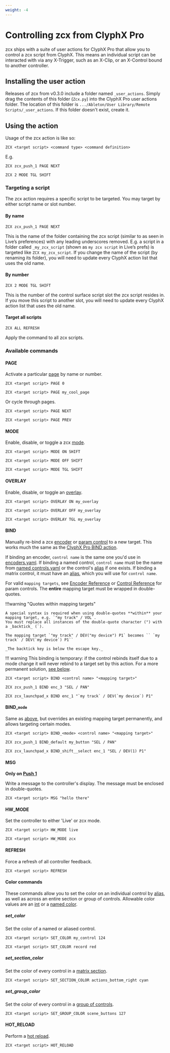 ```yaml
---
weight: -4
---
```


# Controlling zcx from ClyphX Pro

zcx ships with a suite of user actions for ClyphX Pro that allow you to control a zcx script from ClyphX. This means an individual script can be interacted with via any X-Trigger, such as an X-Clip, or an X-Control bound to another controller.

## Installing the user action

Releases of zcx from v0.3.0 include a folder named `_user_actions`. Simply drag the contents of this folder (`Zcx.py`) into the ClyphX Pro user actions folder. The location of this folder is `.../Ableton/User Library/Remote Scripts/_user_actions`. If this folder doesn't exist, create it.

## Using the action

Usage of the zcx action is like so:

`ZCX <target script> <command type> <command definition>`

E.g.

`ZCX zcx_push_1 PAGE NEXT`

`ZCX 2 MODE TGL SHIFT`

### Targeting a script

The zcx action requires a specific script to be targeted. You may target by either script name or slot number.

#### By name

`ZCX zcx_push_1 PAGE NEXT`

This is the name of the folder containing the zcx script (similar to as seen in Live’s preferences) with any leading underscores removed. E.g. a script in a folder called `_my_zcx_script` (shown as `my zcx script` in Live’s prefs) is targeted like `ZCX my_zcx_script`. If you change the name of the script (by renaming its folder), you will need to update every ClyphX action list that uses the old name.

#### By number

`ZCX 2 MODE TGL SHIFT`

This is the number of the control surface script slot the zcx script resides in. If you move this script to another slot, you will need to update every ClyphX action list that uses the old name.

#### Target all scripts

`ZCX ALL REFRESH`

Apply the command to all zcx scripts.

### Available commands

#### PAGE

Activate a particular [page](getting-started/zcx-concepts.md#pages) by name or number.

`ZCX <target script> PAGE 0`

`ZCX <target script> PAGE my_cool_page`

Or cycle through pages.

`ZCX <target script> PAGE NEXT`

`ZCX <target script> PAGE PREV`

#### MODE

Enable, disable, or toggle a zcx [mode](getting-started/zcx-concepts.md#modes).

`ZCX <target script> MODE ON SHIFT`

`ZCX <target script> MODE OFF SHIFT`

`ZCX <target script> MODE TGL SHIFT`

#### OVERLAY

Enable, disable, or toggle an [overlay](overlays-layers.md#overlays).

`ZCX <target script> OVERLAY ON my_overlay`

`ZCX <target script> OVERLAY OFF my_overlay`

`ZCX <target script> OVERLAY TGL my_overlay`

#### BIND

Manually re-bind a zcx [encoder](../reference/encoder.md) or [param control](../reference/control/param.md) to a new target.
This works much the same as the [ClyphX Pro BIND action](https://www.cxpman.com/action-reference/global-actions/#bind-i-x).

If binding an encoder, `control name` is the same one you'd use in [encoders.yaml](../reference/configuration-files/encoders.md).
If binding a named control, `control name` must be the name from [named controls.yaml](../reference/configuration-files/named_controls.md) or the control's [alias](../reference/control/standard.md#alias) if one exists.
If binding a matrix control, it must have an [alias](../reference/control/standard.md#alias), which you will use for `control name`.

For valid `mapping targets`, see [Encoder Reference](../reference/encoder.md#mapping-targets) or [Control Reference](../reference/control/param.md#additional-mapping-targets) for param controls.
The **entire** mapping target must be wrapped in double-quotes.

!!!warning "Quotes within mapping targets"
    
    A special syntax is required when using double-quotes **within** your mapping target, e.g. `"my track" / VOL`.
    You must replace all instances of the double-quote character (") with a _backtick_ (`).

    The mapping target `"my track" / DEV("my device") P1` becomes `` `my track` / DEV(`my device`) P1``

    _The backtick key is below the escape key._


!!! warning
    This binding is temporary: if the control rebinds itself due to a mode change it will never rebind to a target set by this action.
    For a more permanent solution, [see below](#bind_mode).

`ZCX <target script> BIND <control name> "<mapping target>"`

`ZCX zcx_push_1 BIND enc_3 "SEL / PAN"`

```ZCX zcx_launchpad_x BIND enc_1 "`my track` / DEV(`my device`) P1"```

#### BIND_`mode`

Same as [above](#bind), but overrides an existing mapping target permanently, and allows targeting certain modes.

`ZCX <target script> BIND_<mode> <control name> "<mapping target>"`

`ZCX zcx_push_1 BIND_default my_button "SEL / PAN"`

`ZCX zcx_launchpad_x BIND_shift__select enc_1 "SEL / DEV(1) P1"`


#### MSG

**Only on [Push 1](../reference/hardware/push-1.md)**

Write a message to the controller's display. The message must be enclosed in double-quotes.

`ZCX <target script> MSG "hello there"`

#### HW_MODE

Set the controller to either 'Live' or zcx mode.

`ZCX <target script> HW_MODE live`

`ZCX <target script> HW_MODE zcx`

#### REFRESH

Force a refresh of all controller feedback.

`ZCX <target script> REFRESH`

#### Color commands

These commands allow you to set the color on an individual control by [alias](../reference/control/standard.md#alias), as well as across an entire section or group of controls.
Allowable color values are an [int](../reference/color.md#midi-value) or a [named color](../reference/color.md#name).

##### set_color

Set the color of a named or aliased control.

`ZCX <target script> SET_COLOR my_control 124`

`ZCX <target script> SET_COLOR record red`

##### set_section_color

Set the color of every control in a [matrix section](getting-started/zcx-concepts.md#matrix-sections).

`ZCX <target script> SET_SECTION_COLOR actions_bottom_right cyan`

##### set_group_color

Set the color of every control in a [group of controls](../reference/template.md#group-templates).

`ZCX <target script> SET_GROUP_COLOR scene_buttons 127`

#### HOT_RELOAD

Perform a [hot reload](reloading-control-surfaces.md#hot-reload).

`ZCX <target script> HOT_RELOAD`
